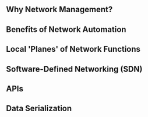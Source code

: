 ## Why Network Management?
## Benefits of Network Automation
## Local 'Planes' of Network Functions
## Software-Defined Networking (SDN)
## APIs
## Data Serialization
